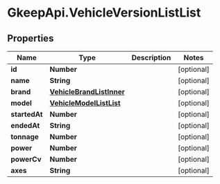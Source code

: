 # GkeepApi.VehicleVersionListList

## Properties
Name | Type | Description | Notes
------------ | ------------- | ------------- | -------------
**id** | **Number** |  | [optional] 
**name** | **String** |  | [optional] 
**brand** | [**VehicleBrandListInner**](VehicleBrandListInner.md) |  | [optional] 
**model** | [**VehicleModelListList**](VehicleModelListList.md) |  | [optional] 
**startedAt** | **Number** |  | [optional] 
**endedAt** | **String** |  | [optional] 
**tonnage** | **Number** |  | [optional] 
**power** | **Number** |  | [optional] 
**powerCv** | **Number** |  | [optional] 
**axes** | **String** |  | [optional] 

